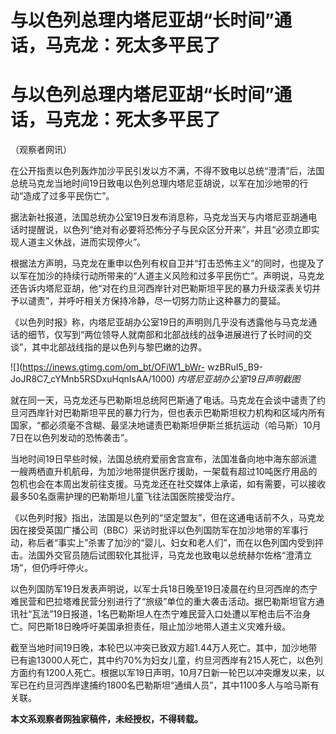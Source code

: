 # 与以色列总理内塔尼亚胡“长时间”通话，马克龙：死太多平民了

# 与以色列总理内塔尼亚胡“长时间”通话，马克龙：死太多平民了

（观察者网讯）

在公开指责以色列轰炸加沙平民引发以方不满，不得不致电以总统“澄清”后，法国总统马克龙当地时间19日致电以色列总理内塔尼亚胡说，以军在加沙地带的行动“造成了过多平民伤亡”。

据法新社报道，法国总统办公室19日发布消息称，马克龙当天与内塔尼亚胡通电话时提醒说，以色列“绝对有必要将恐怖分子与民众区分开来”，并且“必须立即实现人道主义休战，进而实现停火”。

根据法方声明，马克龙在重申以色列有权自卫并“打击恐怖主义”的同时，也提及了以军在加沙的持续行动所带来的“人道主义风险和过多平民伤亡”。声明说，马克龙还告诉内塔尼亚胡，他“对在约旦河西岸针对巴勒斯坦平民的暴力升级深表关切并予以谴责”，并呼吁相关方保持冷静，尽一切努力防止这种暴力的蔓延。

《以色列时报》称，内塔尼亚胡办公室19日的声明则几乎没有透露他与马克龙通话的细节，仅写到“两位领导人就南部和北部战线的战争进展进行了长时间的交谈”，其中北部战线指的是以色列与黎巴嫩的边界。

![](https://inews.gtimg.com/om_bt/OFiW1_bWr-
wzBRuI5_B9-JoJR8C7_cYMnb5RSDxuHqnIsAA/1000) _内塔尼亚胡办公室19日声明截图_

就在同一天，马克龙还与巴勒斯坦总统阿巴斯通了电话。马克龙在会谈中谴责了约旦河西岸针对巴勒斯坦平民的暴力行为，但也表示巴勒斯坦权力机构和区域内所有国家，“都必须毫不含糊、最坚决地谴责巴勒斯坦伊斯兰抵抗运动（哈马斯）10月7日在以色列发动的恐怖袭击”。

当地时间19日早些时候，法国总统府爱丽舍宫宣布，法国准备向地中海东部派遣一艘两栖直升机航母，为加沙地带提供医疗援助，一架载有超过10吨医疗用品的包机也会在本周出发前往支援。马克龙还在社交媒体上承诺，如有需要，可以接收最多50名亟需护理的巴勒斯坦儿童飞往法国医院接受治疗。

《以色列时报》指出，法国是以色列的“坚定盟友”，但在这通电话前不久，马克龙因在接受英国广播公司（BBC）采访时批评以色列国防军在加沙地带的军事行动，称后者“事实上”杀害了加沙的“婴儿、妇女和老人们”，而在以色列国内受到抨击。法国外交官员随后试图软化其批评，马克龙也致电以总统赫尔佐格“澄清立场”，但仍呼吁停火。

以色列国防军19日发表声明说，以军士兵18日晚至19日凌晨在约旦河西岸的杰宁难民营和巴拉塔难民营分别进行了“旅级”单位的重大袭击活动。据巴勒斯坦官方通讯社“瓦法”19日报道，1名巴勒斯坦人在杰宁难民营入口处遭以军枪击后不治身亡。阿巴斯18日晚呼吁美国承担责任，阻止加沙地带人道主义灾难升级。

截至当地时间19日晚，本轮巴以冲突已致双方超1.44万人死亡。其中，加沙地带已有逾13000人死亡，其中约70%为妇女儿童，约旦河西岸有215人死亡，以色列方面约有1200人死亡。根据以军19日声明，10月7日新一轮巴以冲突爆发以来，以军已在约旦河西岸逮捕约1800名巴勒斯坦“通缉人员”，其中1100多人与哈马斯有关联。

**本文系观察者网独家稿件，未经授权，不得转载。**

